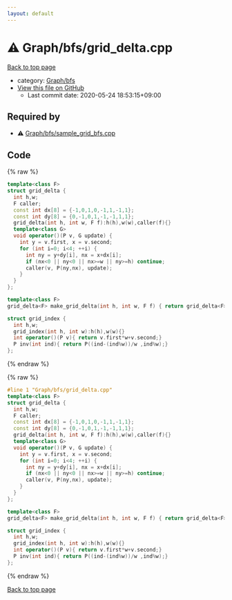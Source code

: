 ```yaml
---
layout: default
---
```


<!-- mathjax config similar to math.stackexchange -->
<script type="text/javascript" async
  src="https://cdnjs.cloudflare.com/ajax/libs/mathjax/2.7.5/MathJax.js?config=TeX-MML-AM_CHTML">
</script>
<script type="text/x-mathjax-config">
  MathJax.Hub.Config({
    TeX: { equationNumbers: { autoNumber: "AMS" }},
    tex2jax: {
      inlineMath: [ ['$','$'] ],
      processEscapes: true
    },
    "HTML-CSS": { matchFontHeight: false },
    displayAlign: "left",
    displayIndent: "2em"
  });
</script>

<script type="text/javascript" src="https://cdnjs.cloudflare.com/ajax/libs/jquery/3.4.1/jquery.min.js"></script>
<script src="https://cdn.jsdelivr.net/npm/jquery-balloon-js@1.1.2/jquery.balloon.min.js" integrity="sha256-ZEYs9VrgAeNuPvs15E39OsyOJaIkXEEt10fzxJ20+2I=" crossorigin="anonymous"></script>
<script type="text/javascript" src="../../../assets/js/copy-button.js"></script>
<link rel="stylesheet" href="../../../assets/css/copy-button.css" />


# :warning: Graph/bfs/grid_delta.cpp

<a href="../../../index.html">Back to top page</a>

* category: <a href="../../../index.html#4c37ee828d0c7225ca158fdf0685029a">Graph/bfs</a>
* <a href="{{ site.github.repository_url }}/blob/master/Graph/bfs/grid_delta.cpp">View this file on GitHub</a>
    - Last commit date: 2020-05-24 18:53:15+09:00




## Required by

* :warning: <a href="sample_grid_bfs.cpp.html">Graph/bfs/sample_grid_bfs.cpp</a>


## Code

<a id="unbundled"></a>
{% raw %}
```cpp
template<class F>
struct grid_delta {
  int h,w;
  F caller;
  const int dx[8] = {-1,0,1,0,-1,1,-1,1};
  const int dy[8] = {0,-1,0,1,-1,-1,1,1};
  grid_delta(int h, int w, F f):h(h),w(w),caller(f){}
  template<class G>
  void operator()(P v, G update) {
    int y = v.first, x = v.second;
    for (int i=0; i<4; ++i) {
      int ny = y+dy[i], nx = x+dx[i];
      if (nx<0 || ny<0 || nx>=w || ny>=h) continue;
      caller(v, P(ny,nx), update);
    }
  }
};

template<class F>
grid_delta<F> make_grid_delta(int h, int w, F f) { return grid_delta<F>(h, w, f);}

struct grid_index {
  int h,w;
  grid_index(int h, int w):h(h),w(w){}
  int operator()(P v){ return v.first*w+v.second;}
  P inv(int ind){ return P((ind-(ind%w))/w ,ind%w);}
};
```
{% endraw %}

<a id="bundled"></a>
{% raw %}
```cpp
#line 1 "Graph/bfs/grid_delta.cpp"
template<class F>
struct grid_delta {
  int h,w;
  F caller;
  const int dx[8] = {-1,0,1,0,-1,1,-1,1};
  const int dy[8] = {0,-1,0,1,-1,-1,1,1};
  grid_delta(int h, int w, F f):h(h),w(w),caller(f){}
  template<class G>
  void operator()(P v, G update) {
    int y = v.first, x = v.second;
    for (int i=0; i<4; ++i) {
      int ny = y+dy[i], nx = x+dx[i];
      if (nx<0 || ny<0 || nx>=w || ny>=h) continue;
      caller(v, P(ny,nx), update);
    }
  }
};

template<class F>
grid_delta<F> make_grid_delta(int h, int w, F f) { return grid_delta<F>(h, w, f);}

struct grid_index {
  int h,w;
  grid_index(int h, int w):h(h),w(w){}
  int operator()(P v){ return v.first*w+v.second;}
  P inv(int ind){ return P((ind-(ind%w))/w ,ind%w);}
};

```
{% endraw %}

<a href="../../../index.html">Back to top page</a>

